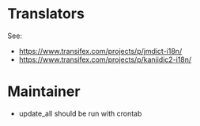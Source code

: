 # Translators

See:
* https://www.transifex.com/projects/p/jmdict-i18n/
* https://www.transifex.com/projects/p/kanjidic2-i18n/

# Maintainer

* update_all should be run with crontab
